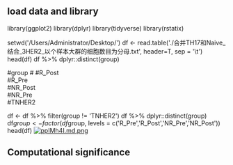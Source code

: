 ## load data and library
library(ggplot2)
library(dplyr)
library(tidyverse)
library(rstatix)

setwd('/Users/Administrator/Desktop/')
df <- read.table('./合并TH17和Naive_结合_3HER2_以个样本大群的细胞数目为分母.txt', header=T, sep = '\t')
head(df)
df %>% dplyr::distinct(group)

#group
#<chr>
#R_Post				
#R_Pre				
#NR_Post				
#NR_Pre				
#TNHER2

df <- df %>% filter(group != 'TNHER2')
df %>% dplyr::distinct(group)
df$group <- factor(df$group, levels = c('R_Pre','R_Post','NR_Pre','NR_Post'))
head(df)
[![ppIMh4I.md.png](https://s1.ax1x.com/2023/04/06/ppIMh4I.md.png)](https://imgse.com/i/ppIMh4I)
  
  
## Computational significance
